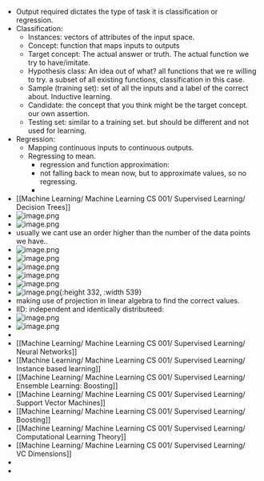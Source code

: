- Output required dictates the type of task it is classification or regression.
- Classification:
	- Instances: vectors of attributes of the input space.
	- Concept: function that maps inputs to outputs
	- Target concept: The actual answer or truth. The actual function we try to have/imitate.
	- Hypothesis class: An idea out of what? all functions that we re willing to try. a subset of all existing functions, classification in this case.
	- Sample (training set): set of all the inputs and a label of the correct about. Inductive learning.
	- Candidate: the concept that you think might be the target concept. our own assertion.
	- Testing set: similar to a training set. but should be different and not used for learning.
- Regression:
	- Mapping continuous inputs to continuous outputs.
	- Regressing to mean.
		- regression and function approximation:
		- not falling back to mean now, but to approximate values, so no regressing.
		-
- [[Machine Learning/ Machine Learning CS 001/ Supervised Learning/ Decision Trees]]
- ![image.png](../assets/image_1737312025315_0.png)
- ![image.png](../assets/image_1737327810378_0.png)
- usually we cant use an order higher than the number of the data points we have..
- ![image.png](../assets/image_1737328052630_0.png)
- ![image.png](../assets/image_1737328072024_0.png)
- ![image.png](../assets/image_1737328081602_0.png)
- ![image.png](../assets/image_1737328296658_0.png)
- ![image.png](../assets/image_1737328558161_0.png)
- ![image.png](../assets/image_1737328685177_0.png){:height 332, :width 539}
- making use of projection in linear algebra to find the correct values.
- IID: independent and identically distributeed:
- ![image.png](../assets/image_1737407540245_0.png)
- ![image.png](../assets/image_1737407612859_0.png)
-
- [[Machine Learning/ Machine Learning CS 001/ Supervised Learning/ Neural Networks]]
- [[Machine Learning/ Machine Learning CS 001/ Supervised Learning/ Instance based learning]]
- [[Machine Learning/ Machine Learning CS 001/ Supervised Learning/ Ensemble Learning: Boosting]]
- [[Machine Learning/ Machine Learning CS 001/ Supervised Learning/ Support Vector Machines]]
- [[Machine Learning/ Machine Learning CS 001/ Supervised Learning/ Boosting]]
- [[Machine Learning/ Machine Learning CS 001/ Supervised Learning/ Computational Learning Theory]]
- [[Machine Learning/ Machine Learning CS 001/ Supervised Learning/ VC Dimensions]]
-
-